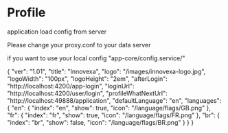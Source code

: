 # Profile

application load config from server 

Please change your proxy.conf to your data server

if you want to use your local config "app-core/config.service/"


{
  "ver": "1.01",
  "title": "Innovexa",
  "logo": "/images/innovexa-logo.jpg",
  "logoWidth": "100px",
  "logoHeight": "2em",
  "afterLogin": "http://localhost:4200/app-login",
  "loginUrl": "http://localhost:4200/user/login",
  "profileWhatNextUrl": "http://localhost:49888/application",
  "defaultLanguage": "en",
  "languages": {
    "en": {
      "index": "en",
      "show": true,
      "icon": "/language/flags/GB.png"
    },
    "fr": {
      "index": "fr",
      "show": true,
      "icon": "/language/flags/FR.png"
    },
    "br": {
      "index": "br",
      "show": false,
      "icon": "/language/flags/BR.png"
    }
  }
}
